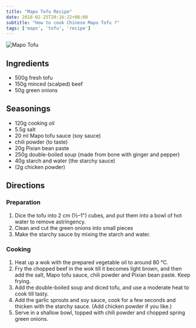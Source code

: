 ```yaml
---
title: "Mapo Tofu Recipe"
date: 2018-02-25T20:16:22+08:00
subtitle: "How to cook Chinese Mapo Tofu ?"
tags: ['mapo', 'tofu', 'recipe']
---
```


![Mapo Tofu](https://res.cloudinary.com/chinesedishes/image/upload/v1519561479/mapo.jpg)

## Ingredients

- 500g fresh tofu
- 150g minced (scalped) beef
- 50g green onions

## Seasonings

- 120g cooking oil
- 5.5g salt
- 20 ml Mapo tofu sauce (soy sauce)
- chili powder (to taste)
- 20g Pixian bean paste
- 250g double-boiled soup (made from bone with ginger and pepper)
- 40g starch and water (the starchy sauce)
- (2g chicken powder)

## Directions

### Preparation

1. Dice the tofu into 2 cm (½–1") cubes, and put them into a bowl of hot water to remove astringency.
2. Clean and cut the green onions into small pieces
3. Make the starchy sauce by mixing the starch and water. 

### Cooking

1. Heat up a wok with the prepared vegetable oil to around 80 °C. 
2. Fry the chopped beef in the wok till it becomes light brown, and then add the salt, Mapo tofu sauce, chili powder and Pixian bean paste. Keep frying.
3. Add the double-boiled soup and diced tofu, and use a moderate heat to cook till tasty. 
4. Add the garlic sprouts and soy sauce, cook for a few seconds and thicken with the starchy sauce. (Add chicken powder if you like.)
5. Serve in a shallow bowl, topped with chili powder and chopped spring green onions.
